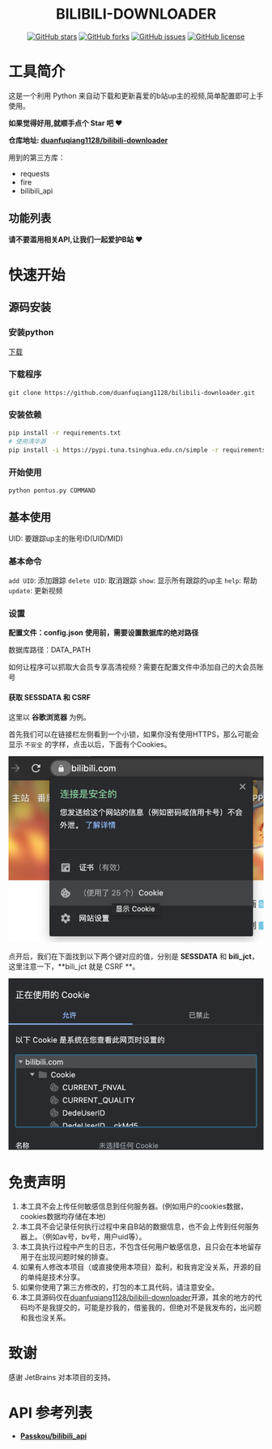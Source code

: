 <div align="center">
<h1 align="center">
BILIBILI-DOWNLOADER
</h1>

[![GitHub stars](https://img.shields.io/github/stars/duanfuqiang1128/bilibili-downloader)](https://github.com/duanfuqiang1128/bilibili-downloader/stargazers)
[![GitHub forks](https://img.shields.io/github/forks/duanfuqiang1128/bilibili-downloader)](https://github.com/duanfuqiang1128/bilibili-downloader/network)
[![GitHub issues](https://img.shields.io/github/issues/duanfuqiang1128/bilibili-downloader)](https://github.com/duanfuqiang1128/bilibili-downloader/issues)
[![GitHub license](https://img.shields.io/github/license/duanfuqiang1128/bilibili-downloader)](https://github.com/duanfuqiang1128/bilibili-downloader)


</div>

# 工具简介

这是一个利用 Python 来自动下载和更新喜爱的b站up主的视频,简单配置即可上手使用。

**如果觉得好用,就顺手点个 Star 吧 ❤**

**仓库地址: [duanfuqiang1128/bilibili-downloader](https://github.com/duanfuqiang1128/bilibili-downloader)**

用到的第三方库：
- requests
- fire
- bilibili_api

## 功能列表

**请不要滥用相关API,让我们一起爱护B站 ❤**

# 快速开始

## 源码安装

### 安装python

[下载](https://www.python.org/downloads/release/python-379/)

### 下载程序

```shell script
git clone https://github.com/duanfuqiang1128/bilibili-downloader.git
```

### 安装依赖

```bash
pip install -r requirements.txt
# 使用清华源
pip install -i https://pypi.tuna.tsinghua.edu.cn/simple -r requirements.txt
```

### 开始使用

```shell script
python pontus.py COMMAND
```

## 基本使用
UID: 要跟踪up主的账号ID(UID/MID)

### 基本命令
`add UID`: 添加跟踪
`delete UID`: 取消跟踪
`show`: 显示所有跟踪的up主
`help`: 帮助
`update`: 更新视频

### 设置
**配置文件：config.json**
**使用前，需要设置数据库的绝对路径**

数据库路径：DATA_PATH

如何让程序可以抓取大会员专享高清视频？需要在配置文件中添加自己的大会员账号
#### 获取 SESSDATA 和 CSRF

这里以 **谷歌浏览器** 为例。

首先我们可以在链接栏左侧看到一个小锁，如果你没有使用HTTPS，那么可能会显示 `不安全` 的字样，点击以后，下面有个Cookies。

![image-20201203202920825](README.assets/image-20201203202920825.png)

点开后，我们在下面找到以下两个键对应的值，分别是 **SESSDATA** 和 **bili_jct**，这里注意一下，**bili_jct 就是 CSRF **。

![image-20201203202959230](README.assets/image-20201203202959230.png)


# 免责声明

1. 本工具不会上传任何敏感信息到任何服务器。(例如用户的cookies数据，cookies数据均存储在本地)
2. 本工具不会记录任何执行过程中来自B站的数据信息，也不会上传到任何服务器上。（例如av号，bv号，用户uid等）。
3. 本工具执行过程中产生的日志，不包含任何用户敏感信息，且只会在本地留存用于在出现问题时候的排查。
4. 如果有人修改本项目（或直接使用本项目）盈利，和我肯定没关系，开源的目的单纯是技术分享。
5. 如果你使用了第三方修改的，打包的本工具代码，请注意安全。
6. 本工具源码仅在[duanfuqiang1128/bilibili-downloader](https://github.com/duanfuqiang1128/bilibili-downloader)开源，其余的地方的代码均不是我提交的，可能是抄我的，借鉴我的，但绝对不是我发布的，出问题和我也没关系。 

# 致谢
感谢 JetBrains 对本项目的支持。

# API 参考列表

- **[Passkou/bilibili_api](https://github.com/Passkou/bilibili_api)**

